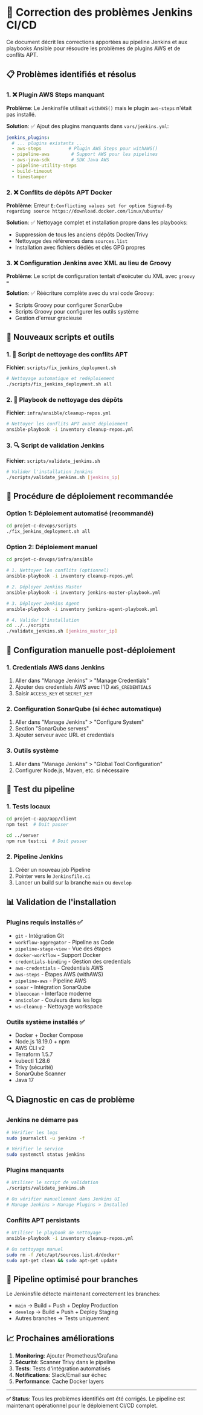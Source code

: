 # 🔧 Correction des problèmes Jenkins CI/CD

Ce document décrit les corrections apportées au pipeline Jenkins et aux playbooks Ansible pour résoudre les problèmes de plugins AWS et de conflits APT.

## 📋 Problèmes identifiés et résolus

### 1. ❌ Plugin AWS Steps manquant
**Problème**: Le Jenkinsfile utilisait `withAWS()` mais le plugin `aws-steps` n'était pas installé.

**Solution**: ✅ Ajout des plugins manquants dans `vars/jenkins.yml`:
```yaml
jenkins_plugins:
  # ... plugins existants ...
  - aws-steps          # Plugin AWS Steps pour withAWS()
  - pipeline-aws        # Support AWS pour les pipelines
  - aws-java-sdk        # SDK Java AWS
  - pipeline-utility-steps
  - build-timeout
  - timestamper
```

### 2. ❌ Conflits de dépôts APT Docker
**Problème**: Erreur `E:Conflicting values set for option Signed-By regarding source https://download.docker.com/linux/ubuntu/`

**Solution**: ✅ Nettoyage complet et installation propre dans les playbooks:
- Suppression de tous les anciens dépôts Docker/Trivy
- Nettoyage des références dans `sources.list`
- Installation avec fichiers dédiés et clés GPG propres

### 3. ❌ Configuration Jenkins avec XML au lieu de Groovy
**Problème**: Le script de configuration tentait d'exécuter du XML avec `groovy =`

**Solution**: ✅ Réécriture complète avec du vrai code Groovy:
- Scripts Groovy pour configurer SonarQube
- Scripts Groovy pour configurer les outils système
- Gestion d'erreur gracieuse

## 🚀 Nouveaux scripts et outils

### 1. 🧹 Script de nettoyage des conflits APT
**Fichier**: `scripts/fix_jenkins_deployment.sh`
```bash
# Nettoyage automatique et redéploiement
./scripts/fix_jenkins_deployment.sh all
```

### 2. 🧽 Playbook de nettoyage des dépôts
**Fichier**: `infra/ansible/cleanup-repos.yml`
```bash
# Nettoyer les conflits APT avant déploiement
ansible-playbook -i inventory cleanup-repos.yml
```

### 3. 🔍 Script de validation Jenkins
**Fichier**: `scripts/validate_jenkins.sh`
```bash
# Valider l'installation Jenkins
./scripts/validate_jenkins.sh [jenkins_ip]
```

## 📝 Procédure de déploiement recommandée

### Option 1: Déploiement automatisé (recommandé)
```bash
cd projet-c-devops/scripts
./fix_jenkins_deployment.sh all
```

### Option 2: Déploiement manuel
```bash
cd projet-c-devops/infra/ansible

# 1. Nettoyer les conflits (optionnel)
ansible-playbook -i inventory cleanup-repos.yml

# 2. Déployer Jenkins Master
ansible-playbook -i inventory jenkins-master-playbook.yml

# 3. Déployer Jenkins Agent
ansible-playbook -i inventory jenkins-agent-playbook.yml

# 4. Valider l'installation
cd ../../scripts
./validate_jenkins.sh [jenkins_master_ip]
```

## 🔧 Configuration manuelle post-déploiement

### 1. Credentials AWS dans Jenkins
1. Aller dans "Manage Jenkins" > "Manage Credentials"
2. Ajouter des credentials AWS avec l'ID `AWS_CREDENTIALS`
3. Saisir `ACCESS_KEY` et `SECRET_KEY`

### 2. Configuration SonarQube (si échec automatique)
1. Aller dans "Manage Jenkins" > "Configure System"
2. Section "SonarQube servers"
3. Ajouter serveur avec URL et credentials

### 3. Outils système
1. Aller dans "Manage Jenkins" > "Global Tool Configuration"
2. Configurer Node.js, Maven, etc. si nécessaire

## 🧪 Test du pipeline

### 1. Tests locaux
```bash
cd projet-c-app/app/client
npm test  # Doit passer

cd ../server
npm run test:ci  # Doit passer
```

### 2. Pipeline Jenkins
1. Créer un nouveau job Pipeline
2. Pointer vers le `Jenkinsfile.ci`
3. Lancer un build sur la branche `main` ou `develop`

## 📊 Validation de l'installation

### Plugins requis installés ✅
- `git` - Intégration Git
- `workflow-aggregator` - Pipeline as Code
- `pipeline-stage-view` - Vue des étapes
- `docker-workflow` - Support Docker
- `credentials-binding` - Gestion des credentials
- `aws-credentials` - Credentials AWS
- `aws-steps` - Étapes AWS (withAWS)
- `pipeline-aws` - Pipeline AWS
- `sonar` - Intégration SonarQube
- `blueocean` - Interface moderne
- `ansicolor` - Couleurs dans les logs
- `ws-cleanup` - Nettoyage workspace

### Outils système installés ✅
- Docker + Docker Compose
- Node.js 18.19.0 + npm
- AWS CLI v2
- Terraform 1.5.7
- kubectl 1.28.6
- Trivy (sécurité)
- SonarQube Scanner
- Java 17

## 🔍 Diagnostic en cas de problème

### Jenkins ne démarre pas
```bash
# Vérifier les logs
sudo journalctl -u jenkins -f

# Vérifier le service
sudo systemctl status jenkins
```

### Plugins manquants
```bash
# Utiliser le script de validation
./scripts/validate_jenkins.sh

# Ou vérifier manuellement dans Jenkins UI
# Manage Jenkins > Manage Plugins > Installed
```

### Conflits APT persistants
```bash
# Utiliser le playbook de nettoyage
ansible-playbook -i inventory cleanup-repos.yml

# Ou nettoyage manuel
sudo rm -f /etc/apt/sources.list.d/docker*
sudo apt-get clean && sudo apt-get update
```

## 🎯 Pipeline optimisé pour branches

Le Jenkinsfile détecte maintenant correctement les branches:
- `main` → Build + Push + Deploy Production
- `develop` → Build + Push + Deploy Staging
- Autres branches → Tests uniquement

## 📈 Prochaines améliorations

1. **Monitoring**: Ajouter Prometheus/Grafana
2. **Sécurité**: Scanner Trivy dans le pipeline
3. **Tests**: Tests d'intégration automatisés
4. **Notifications**: Slack/Email sur échec
5. **Performance**: Cache Docker layers

---

**✅ Status**: Tous les problèmes identifiés ont été corrigés. Le pipeline est maintenant opérationnel pour le déploiement CI/CD complet.
